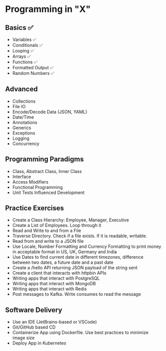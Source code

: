 # Programming in "X"

## Basics ✅
- Variables ✅
- Conditionals ✅
- Looping ✅
- Arrays ✅
- Functions ✅ 
- Formatted Output ✅ 
- Random Numbers ✅ 

## Advanced
- Collections
- File IO
- Encode/Decode Data (JSON, YAML)
- Date/Time
- Annotations
- Generics
- Exceptions
- Logging
- Concurrency

## Programming Paradigms
- Class, Abstract Class, Inner Class
- Interface
- Access Modifiers
- Functional Programming
- Unit Tests Influenced Development

## Practice Exercises
- Create a Class Hierarchy: Employee, Manager, Executive
- Create a List of Employees. Loop through it
- Read and Write to and from a File
- Traverse Directory. Check if a file exists. If it is readable, writable.
- Read from and write to a JSON file
- Use Locale, Number Formatting and Currency Formatting to print money in acceptable format in US, UK, Germany and India 
- Use Dates to find current date in different timezones, difference between two dates, a future date and a past date
- Create a /hello API returning JSON payload of the string sent
- Create a client that interacts with httpbin APIs
- Writing apps that interact with PostgreSQL
- Writing apps that interact with MongoDB
- Writing apps that interact with Redis
- Post messages to Kafka. Write consumes to read the message

## Software Delivery
- Use an IDE (JetBrains-based or VSCode)
- Git/GitHub based CD
- Containerize App using Dockerfile. Use best practices to minimize image size
- Deploy App in Kubernetes
